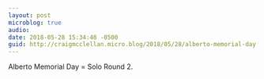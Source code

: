 ```yaml
---
layout: post
microblog: true
audio: 
date: 2018-05-28 15:34:48 -0500
guid: http://craigmcclellan.micro.blog/2018/05/28/alberto-memorial-day.html
---
```

Alberto Memorial Day = Solo Round 2.
